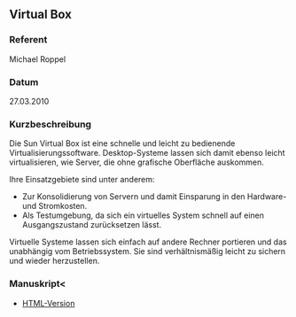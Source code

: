 ## Virtual Box


### Referent
Michael Roppel

### Datum
27.03.2010

### Kurzbeschreibung
Die Sun Virtual Box ist eine schnelle und leicht zu bedienende
Virtualisierungssoftware. Desktop-Systeme lassen sich damit ebenso leicht
virtualisieren, wie Server, die ohne grafische Oberfläche auskommen.  

Ihre Einsatzgebiete sind unter anderem:
* Zur Konsolidierung von Servern und damit Einsparung in den Hardware- und Stromkosten.
* Als Testumgebung, da sich ein virtuelles System schnell auf einen Ausgangszustand zurücksetzen lässt.

Virtuelle Systeme lassen sich einfach auf andere Rechner portieren und das
unabhängig vom Betriebssystem. Sie sind verhältnismäßig leicht zu sichern und
wieder herzustellen.


### Manuskript<

* [HTML-Version](/static/Virtual_Box_LIT_2010)
